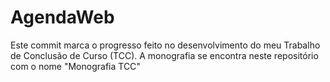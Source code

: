 # AgendaWeb
Este commit marca o progresso feito no desenvolvimento do meu Trabalho de Conclusão de Curso (TCC).
A monografia se encontra neste repositório com o nome "Monografia TCC"
